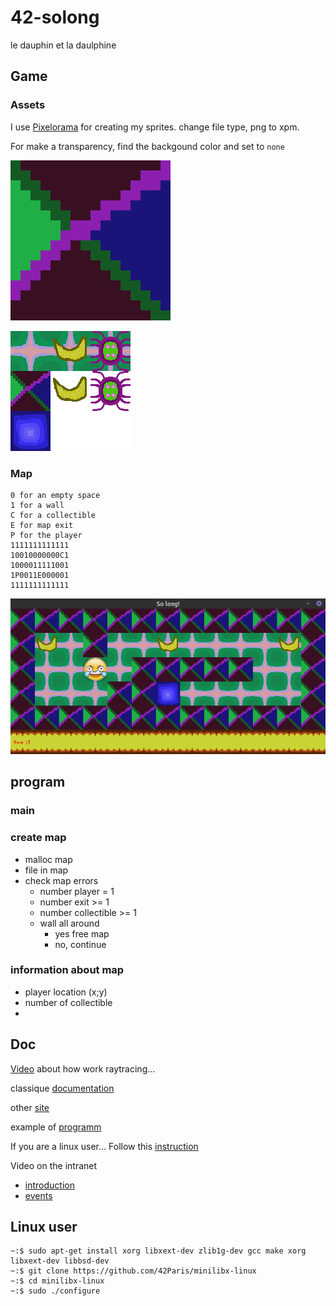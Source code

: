 # 42-solong

le dauphin et la daulphine

## Game

### Assets

I use [Pixelorama](https://github.com/Orama-Interactive/Pixelorama)
for creating my sprites.
change file type, png to xpm.

For make a transparency, find the backgound color and set to ```none```

![Sprite](Assets/readme/assets.gif)

![all](Assets/readme/assets.png)


### Map

```
0 for an empty space
1 for a wall
C for a collectible
E for map exit
P for the player
1111111111111
10010000000C1
1000011111001
1P0011E000001
1111111111111
```

![Map](Assets/readme/map.png)

##	program

### main

### create map

* malloc map
* file in map
* check map errors
	* number player = 1
	* number exit >= 1
	* number collectible >= 1
	* wall all around
		* yes free map
		* no, continue

### information about map

* player location (x;y)
* number of collectible
*

## Doc 

[Video](https://www.youtube.com/watch?v=P1kvQthJw_I&list=PL2xrTwdohaTar51BfB5QA44b_nwWy_mg1&index=1)
about how work raytracing...

classique
[documentation](https://harm-smits.github.io/42docs/libs/minilibx)

other [site](https://gontjarow.github.io/MiniLibX/)

example of [programm](https://github.com/qst0/ft_libgfx#minilibx)

If you are a linux user... Follow this 
[instruction](https://harm-smits.github.io/42docs/libs/minilibx)

Video on the intranet
* [introduction](https://elearning.intra.42.fr/notions/minilibx/subnotions/mlx-introduction/videos/introduction-to-minilibx#)
* [events](https://elearning.intra.42.fr/notions/minilibx/subnotions/mlx-events/videos/minilibx-events)


## Linux user

```
~:$ sudo apt-get install xorg libxext-dev zlib1g-dev gcc make xorg libxext-dev libbsd-dev 
~:$ git clone https://github.com/42Paris/minilibx-linux
~:$ cd minilibx-linux
~:$ sudo ./configure
```
